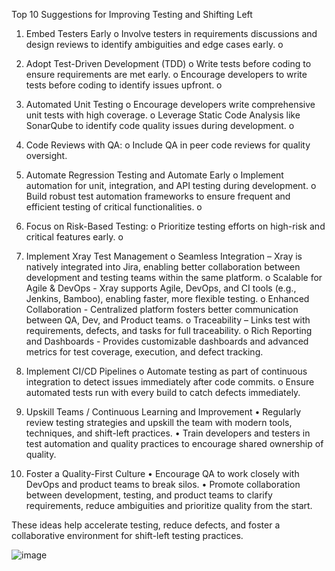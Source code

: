 
Top 10 Suggestions for Improving Testing and Shifting Left
1.	  Embed Testers Early
o	Involve testers in requirements discussions and design reviews to identify ambiguities and edge cases early.
o	
2.	Adopt Test-Driven Development (TDD)
o	Write tests before coding to ensure requirements are met early.
o	Encourage developers to write tests before coding to identify issues upfront.
o	
3.	Automated Unit Testing
o	Encourage developers write comprehensive unit tests with high coverage.
o	Leverage Static Code Analysis like SonarQube to identify code quality issues during development.
o	
4.	 Code Reviews with QA: 
o	Include QA in peer code reviews for quality oversight.

5.	Automate Regression Testing and Automate Early
o	Implement automation for unit, integration, and API testing during development.
o	Build robust test automation frameworks to ensure frequent and efficient testing of critical functionalities.
o	
6.	Focus on Risk-Based Testing: 
o	Prioritize testing efforts on high-risk and critical features early.
o	
7.	Implement Xray Test Management
o	Seamless Integration – Xray is natively integrated into Jira, enabling better collaboration between development and testing teams within the same platform.
o	Scalable for Agile & DevOps - Xray supports Agile, DevOps, and CI tools (e.g., Jenkins, Bamboo), enabling faster, more flexible testing.
o	Enhanced Collaboration - Centralized platform fosters better communication between QA, Dev, and Product teams.
o	Traceability – Links test with requirements, defects, and tasks for full traceability.
o	Rich Reporting and Dashboards - Provides customizable dashboards and advanced metrics for test coverage, execution, and defect tracking.

8.	Implement CI/CD Pipelines
o	Automate testing as part of continuous integration to detect issues immediately after code commits.
o	Ensure automated tests run with every build to catch defects immediately.

9.	Upskill Teams / Continuous Learning and Improvement
•	Regularly review testing strategies and upskill the team with modern tools, techniques, and shift-left practices.
•	Train developers and testers in test automation and quality practices to encourage shared ownership of quality.


10.	Foster a Quality-First Culture
•	Encourage QA to work closely with DevOps and product teams to break silos.
•	Promote collaboration between development, testing, and product teams to clarify requirements, reduce ambiguities and prioritize quality from the start.


These ideas help accelerate testing, reduce defects, and foster a collaborative environment for shift-left testing practices.



![image](https://github.com/user-attachments/assets/95bcf2a9-a591-4e1a-a60c-7213517c0e63)

